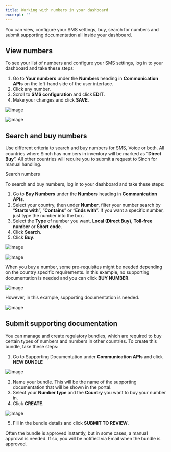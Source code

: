 ```yaml
---
title: Working with numbers in your dashboard
excerpt: ''
---
```

You can view, configure your SMS settings, buy, search for numbers and submit supporting documentation all inside your dashboard. 

## View numbers

To see your list of numbers and configure your SMS settings, log in to your dashboard and take these steps:
 1. Go to **Your numbers** under the **Numbers** heading in **Communication APIs** on the left-hand side of the user interface.
 2. Click any number. 
 3. Scroll to **SMS configuration** and click **EDIT**.
 4. Make your changes and click **SAVE**.

![image](https://user-images.githubusercontent.com/76005934/103363325-d38a5c80-4a88-11eb-9016-6ca52643bdab.png)

![image](https://user-images.githubusercontent.com/76005934/103363352-e9981d00-4a88-11eb-9a2f-04dd0a14df4c.png)


## Search and buy numbers

Use different criteria to search and buy numbers for SMS, Voice or both. All countries where Sinch has numbers in inventory will be marked as “**Direct Buy**”. All other countries will require you to submit a request to Sinch for manual handling. 


Search numbers

To search and buy numbers, log in to your dashboard and take these steps:
  1. Go to **Buy Numbers** under the **Numbers** heading in **Communication APIs**.
  2. Select your country, then under **Number**, filter your number search by “**Starts with**”, “**Contains**” or “**Ends with**”. If you want a specific number, just type the number into the  box.
  3. Select the **Type** of number you want. **Local (Direct Buy)**, **Toll-free number** or **Short code**.
  4. Click **Search**.
  5. Click **Buy**.
  
  ![image](https://user-images.githubusercontent.com/76005934/103358618-0847e500-4a84-11eb-8154-3b2bf8472678.png)
 
  ![image](https://user-images.githubusercontent.com/76005934/103363185-7d1d1e00-4a88-11eb-8823-e5846cca007f.png)
  
  
When you buy a number, some pre-requisites might be needed depending on the country specific requirements. In this example, no supporting documentation is needed and you can click **BUY NUMBER**.

![image](https://user-images.githubusercontent.com/76005934/103358667-2ca3c180-4a84-11eb-8186-fe9ecf92277b.png)

However, in this example, supporting documentation is needed.

![image](https://user-images.githubusercontent.com/76005934/103358730-4cd38080-4a84-11eb-9c93-e637a15b0f35.png)

## Submit supporting documentation

You can manage and create regulatory bundles, which are required to buy certain types of numbers and numbers in other countries. To create this bundle, take these steps:

  1. Go to Supporting Documentation under **Communication APIs** and click **NEW BUNDLE**
  
![image](https://user-images.githubusercontent.com/76005934/103359588-26aee000-4a86-11eb-83e3-4964c935bec0.png)

  2. Name your bundle. This will be the name of the supporting documentation that will be shown in the portal.
  3. Select your **Number type** and the **Country** you want to buy your number in.
  4. Click **CREATE**.

![image](https://user-images.githubusercontent.com/76005934/103359648-40502780-4a86-11eb-9537-05300da8feef.png)

  5. Fill in the bundle details and click **SUBMIT TO REVIEW**.

Often the bundle is approved instantly, but in some cases, a manual approval is needed. If so, you will be notified via Email when the bundle is approved.

